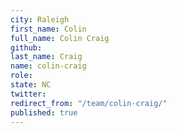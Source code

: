 ```yaml
---
city: Raleigh
first_name: Colin
full_name: Colin Craig
github: 
last_name: Craig
name: colin-craig
role: 
state: NC
twitter: 
redirect_from: "/team/colin-craig/"
published: true
---
```


